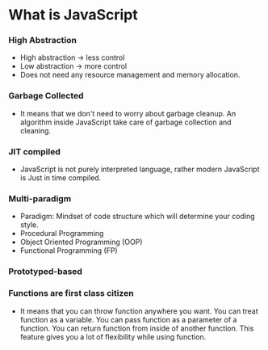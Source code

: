 # What is JavaScript

### High Abstraction

- High abstraction -> less control
- Low abstraction -> more control
- Does not need any resource management and memory allocation.

### Garbage Collected

- It means that we don't need to worry about garbage cleanup. An algorithm inside JavaScript take care of garbage collection and cleaning.

### JIT compiled

- JavaScript is not purely interpreted language, rather modern JavaScript is Just in time compiled.

### Multi-paradigm

- Paradigm: Mindset of code structure which will determine your coding style.
- Procedural Programming
- Object Oriented Programming (OOP)
- Functional Programming (FP)

### Prototyped-based

### Functions are first class citizen

- It means that you can throw function anywhere you want. You can treat function as a variable. You can pass function as a parameter of a function. You can return function from inside of another function. This feature gives you a lot of flexibility while using function.
